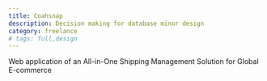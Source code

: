 ```yaml
---
title: Coahsnap
description: Decision making for database minor design
category: freelance
# tags: full,design
---
```


Web application of an All-in-One Shipping Management Solution
for Global E-commerce
